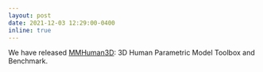 ```yaml
---
layout: post
date: 2021-12-03 12:29:00-0400
inline: true
---
```

We have released <a href="https://github.com/open-mmlab/mmhuman3d">MMHuman3D</a>: 3D Human Parametric Model Toolbox and Benchmark.